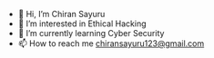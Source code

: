 - 👋 Hi, I’m Chiran Sayuru
- 👀 I’m interested in Ethical Hacking
- 🌱 I’m currently learning Cyber Security
- 📫 How to reach me chiransayuru123@gmail.com
